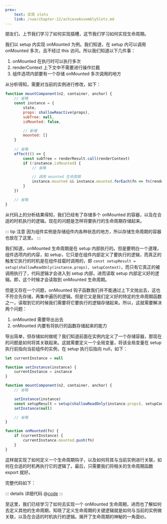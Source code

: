 ```yaml
---
prev:
    text: 实现 slots
    link: /vue/chapter-12/achieveAssemblySlots.md
---
```


朋友们，上节我们学习了如何实现插槽，这节我们学习如何实现生命周期。

我们以 setup 内实现 onMounted 为例。我们知道，在 setup 内可以调用 onMounted 多次，且不经过 this 访问。所以我们知道以下几件事：

1. onMounted 在执行时可以执行多次
2. renderContext 上下文中不需要进行操作拦截
3. 组件选项内部要有一个存储 onMounted 多次调用的地方

从分析得知，需要对当前的实例进行修改，如下：

```js
function mountComponent(n2, container, anchor) {
    // 省略
    const instance = {
        state,
        props: shallowReactive(props),
        subTree: null,
        isMounted: false,

        // 新增
        mounted: []
    }
    
    // 省略
    effect(() => {
        const subTree = renderResult.call(renderContext)
        if (!instance.isMounted) {
            // 省略

            // 调用 mounted 生命周期
            instance.mounted && instance.mounted.forEach(fn => fn(renderContext))
        }
    })

    // 省略
}
```

从代码上的分析结果得知，我们已经有了存储多个 onMounted 的容器，以及在合适的时机执行的逻辑。现在的问题是怎样将要执行的生命周期存储起来。

::: tip 注意
因为组件实例是存储组件内各种状态的地方，所以存储生命周期的容器也放在了这里。
:::

我们知道，onMounted 生命周期是在 setup 内部执行的。但是要明白一个道理，组件选项内的内容，如 setup，它只是在组件内部定义了要执行的逻辑，而真正的触发它执行的时机是在组件挂载时调用的，即 ```const setupResult = setup(shallowReadOnly(instance.props), setupContext)```，而只有它真正的被调用执行了，代码逻辑才会进入到 setup 内部，进而读取 setup 内部定义好的逻辑。即，这个时候才会读取到 onMounted 生命周期。

但是又存在一个问题，onMounted 钩子函数我们并不能通过上下文抛出去，这也不符合先存储，再集中遍历的逻辑。但是它又是我们定义好的特定的生命周期函数之一，读取到它的时候我们需要将它要执行的逻辑存储起来。所以，这就需要解决两个问题：

1. onMounted 需要导出出去
2. onMounted 内要有将执行的函数存储起来的能力

导出简单，但存储如何做呢？我们知道前面在实例内定义了一个存储容器，那现在的问题是如何将其关联起来。这就需要定义一个全局变量，将该全局变量在 setup 执行前指向当前组件的实例，在 setup 执行后指向 null，如下：

```js
let currentInstance = null

function setInstance(instance) {
    currentInstance = instance
}

function mountComponent(n2, container, anchor) {
    // 省略

    setInstance(instance)
    const setupResult = setup(shallowReadOnly(instance.props), setupContext)
    setInstance(null)

    // 省略
}

function onMounted(fn) {
    if (currentInstance) {
        currentInstance.mounted.push(fn)
    }
}
```

这样就实现了如何定义一个生命周期钩子，以及如何将其与当前实例进行关联，如何在合适的时机再执行它的逻辑了。最后，只需要我们将相关的生命周期函数 export 就好。

完整代码如下：

::: details 详细代码
@[code](../source/v.0.0.16/05.index.js)
:::

至这里，我们已经学习了如何去实现一个 onMounted 生命周期，进而也了解如何去定义其他的生命周期，知晓了定义生命周期的关键逻辑就是如何与当前的实例做关联，以及在合适的时机执行的逻辑。揭开了生命周期的神秘的一角面纱。